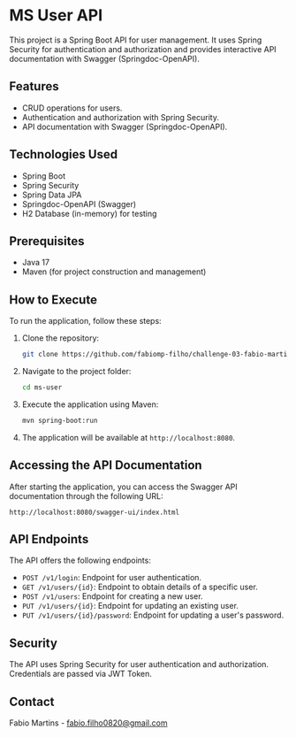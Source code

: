 
# MS User API

This project is a Spring Boot API for user management. It uses Spring Security for authentication and authorization and provides interactive API documentation with Swagger (Springdoc-OpenAPI).

## Features

- CRUD operations for users.
- Authentication and authorization with Spring Security.
- API documentation with Swagger (Springdoc-OpenAPI).

## Technologies Used

- Spring Boot
- Spring Security
- Spring Data JPA
- Springdoc-OpenAPI (Swagger)
- H2 Database (in-memory) for testing

## Prerequisites

- Java 17
- Maven (for project construction and management)

## How to Execute

To run the application, follow these steps:

1. Clone the repository:

   ```bash
   git clone https://github.com/fabiomp-filho/challenge-03-fabio-martins.git
   ```

2. Navigate to the project folder:

   ```bash
   cd ms-user
   ```

3. Execute the application using Maven:

   ```bash
   mvn spring-boot:run
   ```

4. The application will be available at `http://localhost:8080`.

## Accessing the API Documentation

After starting the application, you can access the Swagger API documentation through the following URL:

```
http://localhost:8080/swagger-ui/index.html
```

## API Endpoints

The API offers the following endpoints:

- `POST /v1/login`: Endpoint for user authentication.
- `GET /v1/users/{id}`: Endpoint to obtain details of a specific user.
- `POST /v1/users`: Endpoint for creating a new user.
- `PUT /v1/users/{id}`: Endpoint for updating an existing user.
- `PUT /v1/users/{id}/password`: Endpoint for updating a user's password.

## Security

The API uses Spring Security for user authentication and authorization. Credentials are passed via JWT Token.

## Contact

Fabio Martins - fabio.filho0820@gmail.com
